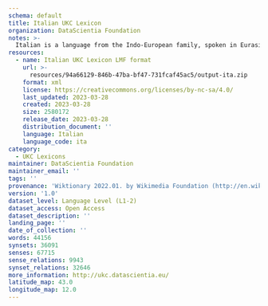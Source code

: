 ```yaml
---
schema: default
title: Italian UKC Lexicon
organization: DataScientia Foundation
notes: >-
  Italian is a language from the Indo-European family, spoken in Eurasia. The UKC Lexicon of Italian is represented as a lexico-semantic network. It consists of words, word senses, synsets, as well as sense-level and synset-level relationships.
resources:
  - name: Italian UKC Lexicon LMF format
    url: >-
      resources/94a66129-846b-47ba-bf47-731fcaf45ac5/output-ita.zip
    format: xml
    license: https://creativecommons.org/licenses/by-nc-sa/4.0/
    last_updated: 2023-03-28
    created: 2023-03-28
    size: 2580172
    release_date: 2023-03-28
    distribution_document: ''
    language: Italian
    language_code: ita
category:
  - UKC Lexicons
maintainer: DataScientia Foundation
maintainer_email: ''
tags: ''
provenance: 'Wiktionary 2022.01. by Wikimedia Foundation (http://en.wiktionary.org); CogNet 2.1 by Khuyagbaatar Batsuren, National University of Mongolia (http://cognet.ukc.disi.unitn.it); KinDiv: Kinship Diversity 1.0 by Temuulen Khishigsuren (http://ukc.disi.unitn.it/index.php/kinship/); UniMet: Universal Metonymy 1.0 by Temuulen Khishigsuren and Gábor Bella (http://ukc.disi.unitn.it/index.php/metonymy/); MorphyNet 2.0 by Gábor Bella and Khuyagbaatar Batsuren (http://ukc.disi.unitn.it/index.php/morphynet/); Antonymy 1.0 by Gábor Bella (http://ukc.datascientia.eu); NorthEuraLex 0.9 by Johannes Dellert and Gerhard Jäger, Eberhard Karls Universität Tübingen (http://northeuralex.org/); MultiWordNet 1.4.2 by Fondazione Bruno Kessler (https://multiwordnet.fbk.eu/); Open Multilingual Wordnet 1.4 by Francis Bond, Division of Linguistics and Multilingual Studies, Nanyang Technological University (http://compling.hss.ntu.edu.sg/omw/); Princeton WordNet 2.1 by Princeton University (https://wordnet.princeton.edu)'
version: '1.0'
dataset_level: Language Level (L1-2)
dataset_access: Open Access
dataset_description: ''
landing_page: ''
date_of_collection: ''
words: 44156
synsets: 36091
senses: 67715
sense_relations: 9943
synset_relations: 32646
more_information: http://ukc.datascientia.eu/
latitude_map: 43.0
longitude_map: 12.0
---
```

